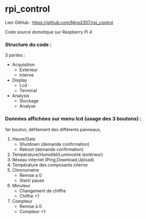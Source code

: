 # rpi_control

Lien GitHub : https://github.com/Nino2357/rpi_control

Code source domotique sur Raspberry Pi 4

### Structure du code :

3 parties :

* Acquisition
    + Exterieur
    + Interne 
* Display 
    + Lcd 
    + Terminal
* Analysis
    + Stockage
    + Analyse

### Données affichées sur menu lcd (usage des 3 boutons) :

1er bouton, défilement des différents panneaux,

1. Heure/Date
    - Shutdown (demande confirmation)
    - Reboot (demande confirmation)
1. Température/Humidité/Luminosité (extérieur)
1. Réseau internet (Ping,Download,Upload)
1. Température des composants interne
1. Chronometre
    - Remise a 0
    - Start/ pause
1. Minuteur
    - Changement de chiffre
    - Chiffre +1
1. Compteur
    - Remise à 0
    - Compteur +1


